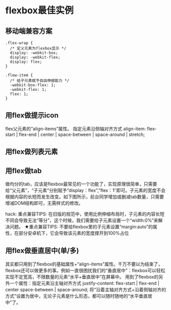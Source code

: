 # flexbox最佳实例

## 移动端兼容方案

    .flex-wrap {
      /* 定义元素为flexbox显示 */
      display: -webkit-box;
      display: -webkit-flex;
      display: flex;
    }

    .flew-item {
      /* 给子元素赋予自由伸缩能力 */
      -webkit-box-flex: 1;
      -webkit-flex: 1;
      flex: 1;
    }
## 用flex做提示icon

flex父元素的“align-items”属性。 指定元素沿侧轴对齐方式 align-item: flex-start | flex-end | center | space-between | space-around | stretch;


## 用flex做列表元素

## 用flex做tab
做均分的tab，应该是flexbox最常见的一个功能了，实现原理很简单，只需要给“父元素”，“子元素”分别赋予“display：flex”,”flex：1″即可。子元素的宽度不会根据内容的长短而发生改变。如下图所示，前台同学增加或删减tab数量，只需要增减DOM结构即可，无需样式的修改。

hack:
重点兼容TIPS:  在旧版的规范中，使用比例伸缩布局时，子元素的内容长短不同会导致无法“等分”，这个时候，我们需要给子元素设置一个“width:0%”来解决问题。 ★重点兼容TIPS:  不要给flexbox里的子元素设置“margin:auto”的属性，在部分安卓机下，它会导致该元素的宽度撑开到100%占位

## 用flex做垂直居中(单/多)
其实都只用到了flexbox的基础属性+“align-items”属性。千万不要以为结束了，flexbox还可以做更多的事。例如一直很困扰我们的“垂直居中”：flexbox可以轻松实现不定宽高，不限数量的元素“水平+垂直居中”在屏幕中。
用到了flexbox的另外一个属性：指定元素沿主轴对齐方式 justify-content: flex-start | flex-end | center space-between | space-around; 将“沿着主轴对齐方式+沿着侧轴对齐的方式”设置为居中，无论子元素是什么形态，都可以随时随地的“水平垂直居中”了。
